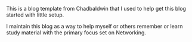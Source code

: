 This is a blog template from Chadbaldwin that I used to help get this blog started with little setup.

I maintain this blog as a way to help myself or others remember or learn study material with the primary focus set on Networking.
